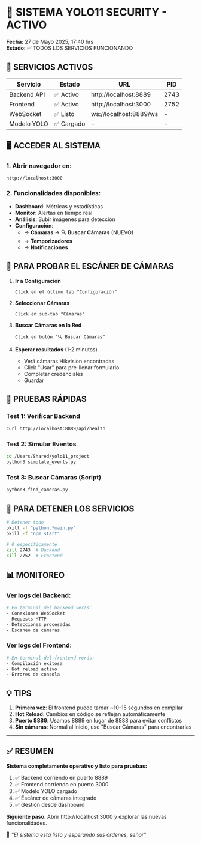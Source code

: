 # 🚀 SISTEMA YOLO11 SECURITY - ACTIVO

**Fecha:** 27 de Mayo 2025, 17:40 hrs  
**Estado:** ✅ TODOS LOS SERVICIOS FUNCIONANDO

## 📡 SERVICIOS ACTIVOS

| Servicio | Estado | URL | PID |
|----------|--------|-----|-----|
| Backend API | ✅ Activo | http://localhost:8889 | 2743 |
| Frontend | ✅ Activo | http://localhost:3000 | 2752 |
| WebSocket | ✅ Listo | ws://localhost:8889/ws | - |
| Modelo YOLO | ✅ Cargado | - | - |

## 🖥️ ACCEDER AL SISTEMA

### 1. Abrir navegador en:
```
http://localhost:3000
```

### 2. Funcionalidades disponibles:
- **Dashboard**: Métricas y estadísticas
- **Monitor**: Alertas en tiempo real
- **Análisis**: Subir imágenes para detección
- **Configuración**: 
  - → **Cámaras** → 🔍 **Buscar Cámaras** (NUEVO)
  - → **Temporizadores**
  - → **Notificaciones**

## 🎯 PARA PROBAR EL ESCÁNER DE CÁMARAS

1. **Ir a Configuración**
   ```
   Click en el último tab "Configuración"
   ```

2. **Seleccionar Cámaras**
   ```
   Click en sub-tab "Cámaras"
   ```

3. **Buscar Cámaras en la Red**
   ```
   Click en botón "🔍 Buscar Cámaras"
   ```

4. **Esperar resultados** (1-2 minutos)
   - Verá cámaras Hikvision encontradas
   - Click "Usar" para pre-llenar formulario
   - Completar credenciales
   - Guardar

## 🧪 PRUEBAS RÁPIDAS

### Test 1: Verificar Backend
```bash
curl http://localhost:8889/api/health
```

### Test 2: Simular Eventos
```bash
cd /Users/Shared/yolo11_project
python3 simulate_events.py
```

### Test 3: Buscar Cámaras (Script)
```bash
python3 find_cameras.py
```

## 🛑 PARA DETENER LOS SERVICIOS

```bash
# Detener todo
pkill -f "python.*main.py"
pkill -f "npm start"

# O específicamente
kill 2743  # Backend
kill 2752  # Frontend
```

## 📊 MONITOREO

### Ver logs del Backend:
```bash
# En terminal del backend verás:
- Conexiones WebSocket
- Requests HTTP
- Detecciones procesadas
- Escaneo de cámaras
```

### Ver logs del Frontend:
```bash
# En terminal del frontend verás:
- Compilación exitosa
- Hot reload activo
- Errores de consola
```

## 💡 TIPS

1. **Primera vez**: El frontend puede tardar ~10-15 segundos en compilar
2. **Hot Reload**: Cambios en código se reflejan automáticamente
3. **Puerto 8889**: Usamos 8889 en lugar de 8888 para evitar conflictos
4. **Sin cámaras**: Normal al inicio, use "Buscar Cámaras" para encontrarlas

---

## ✅ RESUMEN

**Sistema completamente operativo y listo para pruebas:**

1. ✅ Backend corriendo en puerto 8889
2. ✅ Frontend corriendo en puerto 3000
3. ✅ Modelo YOLO cargado
4. ✅ Escáner de cámaras integrado
5. ✅ Gestión desde dashboard

**Siguiente paso**: Abrir http://localhost:3000 y explorar las nuevas funcionalidades.

🦅 *"El sistema está listo y esperando sus órdenes, señor"*
